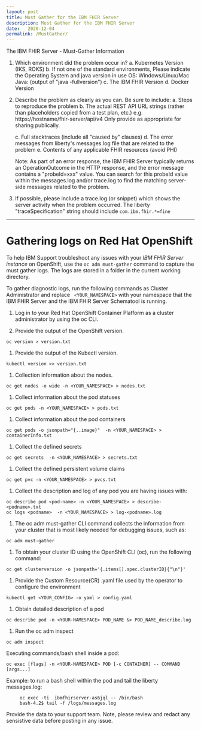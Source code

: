 ```yaml
---
layout: post
title: Must Gather for the IBM FHIR Server
description: Must Gather for the IBM FHIR Server
date:   2020-12-04
permalink: /MustGather/
---
```


The IBM FHIR Server - Must-Gather Information

1. Which environment did the problem occur in?
    a. Kubernetes Version (IKS, ROKS)
    b. If not one of the standard environments,
        Please indicate the Operating System and java version in use
        OS:  Windows/Linux/Mac
        Java: (output of "java -fullversion")
    c. The IBM FHIR Version
    d. Docker Version

2. Describe the problem as clearly as you can. Be sure to include:
    a. Steps to reproduce the problem
    b. The actual REST API URL strings (rather than placeholders copied from a test plan, etc.)
        e.g. https://hostname/fhir-server/api/v4
        Only provide as appropriate for sharing publically.

    c. Full stacktraces (include all "caused by" clauses)
    d. The error messages from liberty's messages.log file that are related to the problem
    e. Contents of any applicable FHIR resources (avoid PHI)

    Note: As part of an error response, the IBM FHIR Server typically returns
    an OperationOutcome in the HTTP response, and the error message contains
    a "probeId=xxx" value.   You can search for this probeId value within the messages.log
    and/or trace.log to find the matching server-side messages related to the problem.

3. If possible, please include a trace.log (or snippet) which shows the server activity when the problem occurred.
    The liberty "traceSpecification" string should include `com.ibm.fhir.*=fine`

<hr>

# Gathering logs on Red Hat OpenShift

To help IBM Support troubleshoot any issues with your *IBM FHIR Server instance* on OpenShift, use the `oc adm must-gather` command to capture the must gather logs. The logs are stored in a folder in the current working directory.

To gather diagnostic logs, run the following commands as Cluster Administrator and replace ` <YOUR_NAMESPACE>` with your namespace that the IBM FHIR Server and the IBM FHIR Server Schematool is running.

1. Log in to your Red Hat OpenShift Container Platform as a cluster administrator by using the oc CLI.

1. Provide the output of the OpenShift version.

```
oc version > version.txt
```

1. Provide the output of the Kubectl version.

```
kubectl version >> version.txt
```

1. Collection information about the nodes.

```
oc get nodes -o wide -n <YOUR_NAMESPACE> > nodes.txt
```

1. Collect information about the pod statuses

```
oc get pods -n <YOUR_NAMESPACE> > pods.txt
```

1. Collect information about the pod containers

```
oc get pods -o jsonpath="{..image}"  -n <YOUR_NAMESPACE> > containerInfo.txt
```

1. Collect the defined secrets

```
oc get secrets  -n <YOUR_NAMESPACE> > secrets.txt
```

1. Collect the defined persistent volume claims

```
oc get pvc -n <YOUR_NAMESPACE> > pvcs.txt
```

1. Collect the description and log of any pod you are having issues with:

```
oc describe pod <pod-name> -n <YOUR_NAMESPACE> > describe-<podname>.txt
oc logs <podname>  -n <YOUR_NAMESPACE> > log-<podname>.log
```

1. The oc adm must-gather CLI command collects the information from your cluster that is most likely needed for debugging issues, such as:

```
oc adm must-gather
```

1. To obtain your cluster ID using the OpenShift CLI (oc), run the following command:

```
oc get clusterversion -o jsonpath='{.items[].spec.clusterID}{"\n"}'
```

1. Provide the Custom Resource(CR) .yaml file used by the operator to configure the environment

```
kubectl get <YOUR_CONFIG> -o yaml > config.yaml
```

1. Obtain detailed description of a pod

```
oc describe pod -n <YOUR-NAMESPACE> POD_NAME &> POD_NAME_describe.log
```

1. Run the oc adm inspect

```
oc adm inspect
```

Executing commands/bash shell inside a pod:

```
oc exec [flags] -n <YOUR-NAMESPACE> POD [-c CONTAINER] -- COMMAND [args...]
```

Example: to run a bash shell within the pod and tail the liberty messages.log:

```
     oc exec -ti  ibmfhirserver-as6jql -- /bin/bash 
     bash-4.2$ tail -f /logs/messages.log 
```

Provide the data to your support team. Note, please review and redact any sensistive data before posting in any issue.